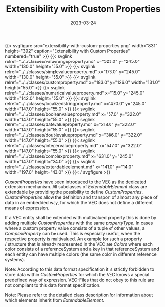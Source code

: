 ﻿---
title: Extensibility with Custom Properties
toc: false
type: specs
layout: diagram
date: "2023-03-24"
draft: false
specification: VEC
version: 2.0.2
documentType: "Recommendation"
elementType: Diagram
classes:
  - ValueRangeProperty
  - SimpleValueProperty
  - CustomProperty
  - NumericalValueProperty
  - LocalizedStringProperty
  - BooleanValueProperty
  - DateValueProperty
  - DoubleValueProperty
  - IntegerValueProperty
  - ComplexProperty
  - ExtendableElement
menu:
  VEC-2.0.2:    
    parent: basic-datatypes
    identifier: basic-datatypes/extensibility-with-custom-properties
    weight: 1002003 

# Prev/next pager order (if `docs_section_pager` enabled in `params.toml`)
weight: 1002003
---
{{< svgfigure src="extensibility-with-custom-properties.png" width="831" height="392" caption="Extensibility with Custom Properties" numbered="true" >}}
  {{< svglink relref="../../classes/valuerangeproperty.md" x="323.0" y="245.0" width="130.0" height="55.0" >}}
  {{< svglink relref="../../classes/simplevalueproperty.md" x="176.0" y="245.0" width="130.0" height="55.0" >}}
  {{< svglink relref="../../classes/customproperty.md" x="183.0" y="126.0" width="131.0" height="55.0" >}}
  {{< svglink relref="../../classes/numericalvalueproperty.md" x="15.0" y="245.0" width="142.0" height="55.0" >}}
  {{< svglink relref="../../classes/localizedstringproperty.md" x="470.0" y="245.0" width="147.0" height="55.0" >}}
  {{< svglink relref="../../classes/booleanvalueproperty.md" x="57.0" y="322.0" width="147.0" height="55.0" >}}
  {{< svglink relref="../../classes/datevalueproperty.md" x="218.0" y="322.0" width="147.0" height="55.0" >}}
  {{< svglink relref="../../classes/doublevalueproperty.md" x="386.0" y="322.0" width="147.0" height="55.0" >}}
  {{< svglink relref="../../classes/integervalueproperty.md" x="547.0" y="322.0" width="147.0" height="55.0" >}}
  {{< svglink relref="../../classes/complexproperty.md" x="631.0" y="245.0" width="147.0" height="34.0" >}}
  {{< svglink relref="../../classes/extendableelement.md" x="141.0" y="14.0" width="197.0" height="43.0" >}}
{{< / svgfigure >}}
<p> <i>CustomProperties</i> have been introduced to the VEC as the dedicated extension mechanism. All subclasses of <i>ExtendableElement</i> class are extendable by providing the possibility to define <i>CustomProperties</i>. <i>CustomProperties</i> allow the definition and transport of almost any piece of data in an embedded way, for which the VEC does not define a different means of expression.      </p>      <p> If a&#160;VEC&#160;entity shall be extended with multivalued property this is done by adding multiple <i>CustomProperties</i> with the same <i>propertyType.</i> In cases where a custom property value consists of a tuple of other values, a <i>ComplexProperty</i> can be used. This is especially useful, when the respective property is multivalued. An example for such a property /&#160;structure that <u>is already</u> represented in the VEC&#160;are <i>Colors</i> where each color consists of a referenceSystem and a key in that referenceSystem and each entity can have multiple colors (the same color in different reference systems).      </p>      <p> Note: According to this data format specification it is strictly forbidden to store data within <i>CustomProperties</i> for which the VEC knows a special predefined way of expression. VEC-Files that do not obey to this rule are not compliant to this data format specification.      </p>      <p> Note: Please refer to the detailed class description for information about which elements inherit from <i>ExtendableElement.</i>      </p>